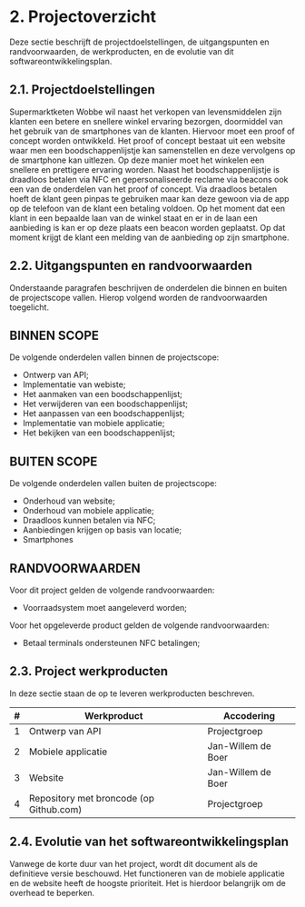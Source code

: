# 2. Projectoverzicht

Deze sectie beschrijft de projectdoelstellingen, de uitgangspunten en randvoorwaarden, de werkproducten, en de
evolutie van dit softwareontwikkelingsplan.

## 2.1. Projectdoelstellingen

Supermarktketen Wobbe wil naast het verkopen van levensmiddelen zijn klanten een betere en snellere winkel ervaring bezorgen,
doormiddel van het gebruik van de smartphones van de klanten. Hiervoor moet een proof of concept worden ontwikkeld.
Het proof of concept bestaat uit een website waar men een boodschappenlijstje kan samenstellen en deze vervolgens op de smartphone kan uitlezen.
Op deze manier moet het winkelen een snellere en prettigere ervaring worden. Naast het boodschappenlijstje is draadloos betalen via NFC en gepersonaliseerde reclame via beacons ook een van de onderdelen van het proof of concept. Via draadloos betalen hoeft de klant geen pinpas te gebruiken maar kan deze gewoon via de app op de telefoon van de klant een betaling voldoen. Op het moment dat een klant in een bepaalde laan van de winkel staat en er in de laan een aanbieding is kan er op deze plaats een beacon worden geplaatst. Op dat moment krijgt de klant een melding van de aanbieding op zijn smartphone.

## 2.2. Uitgangspunten en randvoorwaarden

Onderstaande paragrafen beschrijven de onderdelen die binnen en buiten de projectscope vallen. Hierop volgend
worden de randvoorwaarden toegelicht.

## __BINNEN SCOPE__
De volgende onderdelen vallen binnen de projectscope:

- Ontwerp van API;
- Implementatie van webiste;
- Het aanmaken van een boodschappenlijst;
- Het verwijderen van een boodschappenlijst;
- Het aanpassen van een boodschappenlijst;
- Implementatie van mobiele applicatie;
- Het bekijken van een boodschappenlijst;

## __BUITEN SCOPE__
De volgende onderdelen vallen buiten de projectscope:

- Onderhoud van website;
- Onderhoud van mobiele applicatie;
- Draadloos kunnen betalen via NFC;
- Aanbiedingen krijgen op basis van locatie;
- Smartphones

## __RANDVOORWAARDEN__
Voor dit project gelden de volgende randvoorwaarden: 

- Voorraadsystem moet aangeleverd worden;

Voor het opgeleverde product gelden de volgende randvoorwaarden:

- Betaal terminals ondersteunen NFC betalingen;

## 2.3. Project werkproducten

In deze sectie staan de op te leveren werkproducten beschreven.

| # | Werkproduct | Accodering |
| --- | --- | --- |
| 1 | Ontwerp van API | Projectgroep |
| 2 | Mobiele applicatie | Jan-Willem de Boer |
| 3 | Website | Jan-Willem de Boer |
| 4 | Repository met broncode (op Github.com) | Projectgroep |

## 2.4. Evolutie van het softwareontwikkelingsplan

Vanwege de korte duur van het project, wordt dit document als de definitieve versie beschouwd. Het functioneren
van de mobiele applicatie en de website heeft de hoogste prioriteit. Het is hierdoor belangrijk om de overhead te
beperken. 